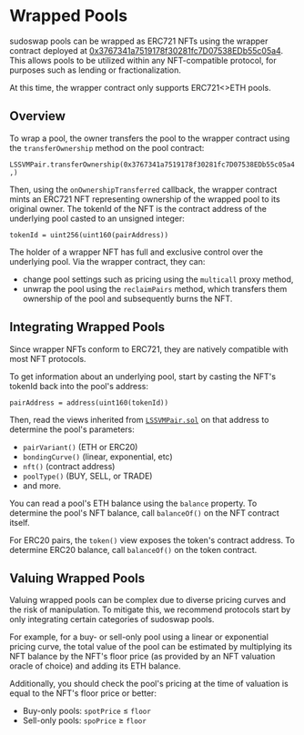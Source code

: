 # Wrapped Pools

sudoswap pools can be wrapped as ERC721 NFTs using the wrapper contract deployed at [0x3767341a7519178f30281fc7D07538EDb55c05a4](https://etherscan.io/address/0x3767341a7519178f30281fc7D07538EDb55c05a4). This allows pools to be utilized within any NFT-compatible protocol, for purposes such as lending or fractionalization.

At this time, the wrapper contract only supports ERC721<>ETH pools.

## Overview

To wrap a pool, the owner transfers the pool to the wrapper contract using the `transferOwnership` method on the pool contract:

`LSSVMPair.transferOwnership(0x3767341a7519178f30281fc7D07538EDb55c05a4,)`

Then, using the `onOwnershipTransferred` callback, the wrapper contract  mints an ERC721 NFT representing ownership of the wrapped pool to its original owner. The tokenId of the NFT is the contract address of the underlying pool casted to an unsigned integer:

```tokenId = uint256(uint160(pairAddress))```

The holder of a wrapper NFT has full and exclusive control over the underlying pool. Via the wrapper contract, they can:
- change pool settings such as pricing using the `multicall` proxy method,
-  unwrap the pool using the `reclaimPairs` method, which transfers them ownership of the pool and subsequently burns the NFT.

## Integrating Wrapped Pools

Since wrapper NFTs conform to ERC721, they are natively compatible with most NFT protocols.

To get information about an underlying pool, start by casting the NFT's tokenId back into the pool's address:

```pairAddress = address(uint160(tokenId))```

Then, read the views inherited from [`LSSVMPair.sol`](https://github.com/sudoswap/lssvm2/blob/main/src/LSSVMPair.sol) on that address to determine the pool's parameters:

- `pairVariant()` (ETH or ERC20)
- `bondingCurve()` (linear, exponential, etc)
- `nft()` (contract address)
- `poolType()` (BUY, SELL, or TRADE)
- and more.

You can read a pool's ETH balance using the `balance` property. To determine the pool's NFT balance, call `balanceOf()` on the NFT contract itself.

For ERC20 pairs, the `token()` view exposes the token's contract address. To determine ERC20 balance, call `balanceOf()` on the token contract.

## Valuing Wrapped Pools

Valuing wrapped pools can be complex due to diverse pricing curves and the risk of manipulation. To mitigate this, we recommend protocols start by only integrating certain categories of sudoswap pools.

For example, for a buy- or sell-only pool using a linear or exponential pricing curve, the total value of the pool can be estimated by multiplying its NFT balance by the NFT's floor price (as provided by an NFT valuation oracle of choice) and adding its ETH balance.

Additionally, you should check the pool's pricing at the time of valuation is equal to the NFT's floor price or better:
* Buy-only pools: `spotPrice` ≤ `floor`
* Sell-only pools: `spoPrice` ≥ `floor`